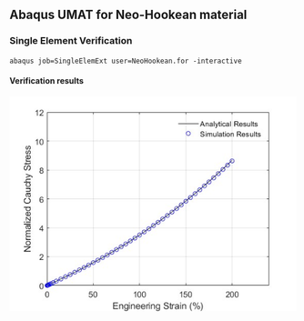## Abaqus UMAT for Neo-Hookean material

### Single Element Verification
```
abaqus job=SingleElemExt user=NeoHookean.for -interactive
```

#### Verification results
<div align=center>
<img src="https://github.com/brightfrank1999/abaqus-umat/blob/main/NeoHookean/imgs/Verification.jpg">
</div>
